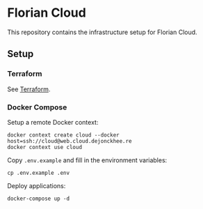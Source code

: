 # Florian Cloud

This repository contains the infrastructure setup for Florian Cloud.

## Setup

### Terraform

See [Terraform](terraform).

### Docker Compose

Setup a remote Docker context:

```
docker context create cloud --docker host=ssh://cloud@web.cloud.dejonckhee.re
docker context use cloud
```

Copy `.env.example` and fill in the environment variables:

```
cp .env.example .env
```

Deploy applications:

```
docker-compose up -d
```
